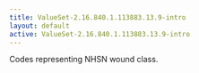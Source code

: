 ```yaml
---
title: ValueSet-2.16.840.1.113883.13.9-intro
layout: default
active: ValueSet-2.16.840.1.113883.13.9-intro
---
```


Codes representing NHSN wound class.
